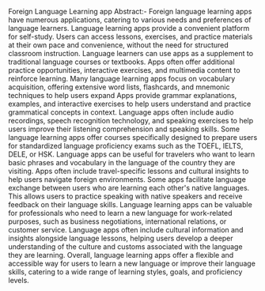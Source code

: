 Foreign Language Learning app
Abstract:- 
Foreign language learning apps have numerous applications, catering to various needs and preferences of language learners.
Language learning apps provide a convenient platform for self-study. Users can access lessons, exercises, and practice materials at their own pace and convenience, without the need for structured classroom instruction.
Language learners can use apps as a supplement to traditional language courses or textbooks. Apps often offer additional practice opportunities, interactive exercises, and multimedia content to reinforce learning.
Many language learning apps focus on vocabulary acquisition, offering extensive word lists, flashcards, and mnemonic techniques to help users expand 
Apps provide grammar explanations, examples, and interactive exercises to help users understand and practice grammatical concepts in context.
Language apps often include audio recordings, speech recognition technology, and speaking exercises to help users improve their listening comprehension and speaking skills.
Some language learning apps offer courses specifically designed to prepare users for standardized language proficiency exams such as the TOEFL, IELTS, DELE, or HSK.
Language apps can be useful for travelers who want to learn basic phrases and vocabulary in the language of the country they are visiting. Apps often include travel-specific lessons and cultural insights to help users navigate foreign environments.
Some apps facilitate language exchange between users who are learning each other's native languages. This allows users to practice speaking with native speakers and receive feedback on their language skills.
Language learning apps can be valuable for professionals who need to learn a new language for work-related purposes, such as business negotiations, international relations, or customer service.
Language apps often include cultural information and insights alongside language lessons, helping users develop a deeper understanding of the culture and customs associated with the language they are learning.
Overall, language learning apps offer a flexible and accessible way for users to learn a new language or improve their language skills, catering to a wide range of learning styles, goals, and proficiency levels.

